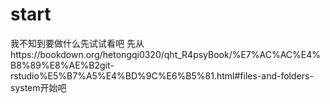 # start
我不知到要做什么先试试看吧
先从https://bookdown.org/hetongqi0320/qht_R4psyBook/%E7%AC%AC%E4%B8%89%E8%AE%B2git-rstudio%E5%B7%A5%E4%BD%9C%E6%B5%81.html#files-and-folders-system开始吧
